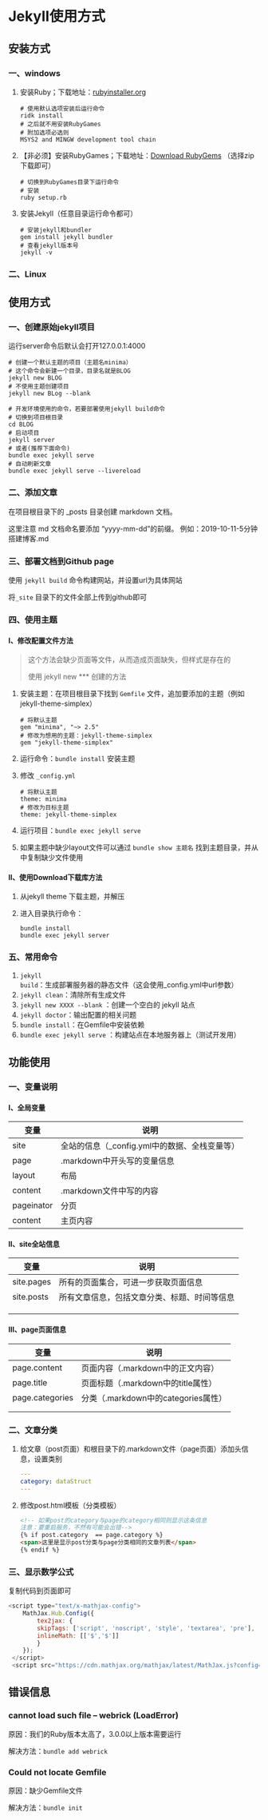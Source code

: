 # JekyII使用方式

## 安装方式

### 一、windows

1. 安装Ruby；下载地址：[rubyinstaller.org](https://rubyinstaller.org/downloads/) 

    ``` shell
    # 使用默认选项安装后运行命令
    ridk install
    # 之后就不用安装RubyGames
    # 附加选项必选则
    MSYS2 and MINGW development tool chain
    ```

2. 【非必须】安装RubyGames；下载地址：[Download RubyGems](https://rubygems.org/pages/download) （选择zip下载即可）

    ``` shell
    # 切换到RubyGames目录下运行命令
    # 安装
    ruby setup.rb        
    ```

3. 安装Jekyll（任意目录运行命令都可）

    ``` shell
    # 安装jekyll和bundler
    gem install jekyll bundler
    # 查看jekyll版本号
    jekyll -v    
    ```

### 二、Linux



## 使用方式

### 一、创建原始jekyll项目

运行server命令后默认会打开127.0.0.1:4000

``` shell
# 创建一个默认主题的项目（主题名minima） 
# 这个命令会新建一个目录，目录名就是BLOG
jekyll new BLOG 
# 不使用主题创建项目
jekyll new BLog --blank

# 开发环境使用的命令，若要部署使用jekyll build命令
# 切换到项目根目录
cd BLOG 
# 启动项目
jekyll server 
# 或者(推荐下面命令)
bundle exec jekyll serve
# 自动刷新文章
bundle exec jekyll serve --livereload
```

### 二、添加文章

在项目根目录下的 _posts 目录创建 markdown 文档。

这里注意 md 文档命名要添加 “yyyy-mm-dd”的前缀。
例如：2019-10-11-5分钟搭建博客.md

### 三、部署文档到Github page

使用 `jekyll build` 命令构建网站，并设置url为具体网站

将`_site` 目录下的文件全部上传到github即可

### 四、使用主题

#### Ⅰ、修改配置文件方法

> 这个方法会缺少页面等文件，从而造成页面缺失，但样式是存在的
>
> 使用 jekyll new *** 创建的方法

1. 安装主题：在项目根目录下找到 `Gemfile` 文件，追加要添加的主题（例如jekyll-theme-simplex）

    ``` shell
    # 将默认主题
    gem "minima", "~> 2.5"
    # 修改为想用的主题：jekyll-theme-simplex
    gem "jekyll-theme-simplex"
    ```

2. 运行命令：`bundle install` 安装主题

3. 修改 `_config.yml` 

    ``` shell
    # 将默认主题
    theme: minima
    # 修改为目标主题
    theme: jekyll-theme-simplex
    ```

4. 运行项目：`bundle exec jekyll serve` 

5. 如果主题中缺少layout文件可以通过 `bundle show 主题名` 找到主题目录，并从中复制缺少文件使用

#### Ⅱ、使用Download下载库方法

1. 从jekyll theme 下载主题，并解压

2. 进入目录执行命令：

    ``` shell
    bundle install
    bundle exec jekyll server
    ```

### 五、常用命令

1. `jekyll build`：生成部署服务器的静态文件（这会使用_config.yml中url参数）
2. `jekyll clean`：清除所有生成文件
3. `jekyll new XXXX --blank` ：创建一个空白的 jekyll 站点
4. `jekyll doctor`：输出配置的相关问题
5. `bundle install`：在Gemfile中安装依赖
6. `bundle exec jekyll serve` ：构建站点在本地服务器上（测试开发用）

## 功能使用

### 一、变量说明

#### Ⅰ、全局变量

| 变量       | 说明                                          |
| ---------- | --------------------------------------------- |
| site       | 全站的信息（_config.yml中的数据、全栈变量等） |
| page       | .markdown中开头写的变量信息                   |
| layout     | 布局                                          |
| content    | .markdown文件中写的内容                       |
| pageinator | 分页                                          |
| content    | 主页内容                                      |

#### Ⅱ、site全站信息

| 变量       | 说明                                         |
| ---------- | -------------------------------------------- |
| site.pages | 所有的页面集合，可进一步获取页面信息         |
| site.posts | 所有文章信息，包括文章分类、标题、时间等信息 |
|            |                                              |
|            |                                              |
|            |                                              |

#### Ⅲ、page页面信息

| 变量            | 说明                                |
| --------------- | ----------------------------------- |
| page.content    | 页面内容（.markdown中的正文内容）   |
| page.title      | 页面标题（.markdown中的title属性）  |
| page.categories | 分类（.markdown中的categories属性） |
|                 |                                     |
|                 |                                     |

### 二、文章分类

1. 给文章（post页面）和根目录下的.markdown文件（page页面）添加头信息，设置类别 

    ``` yaml
    ---
    category: dataStruct 
    ---
    ```

3. 修改post.html模板（分类模板）

    ``` html
    <!-- 如果post的category与page的category相同则显示这条信息
    注意：要重启服务，不然有可能会出错-->
    {% if post.category  == page.category %}
    <span>这里是显示post分类与page分类相同的文章列表</span>
    {% endif %}
    ```
    

### 三、显示数学公式

复制代码到页面即可

``` javascript
<script type="text/x-mathjax-config">
    MathJax.Hub.Config({
        tex2jax: {
        skipTags: ['script', 'noscript', 'style', 'textarea', 'pre'],
        inlineMath: [['$','$']]
        }
    });
 </script>
 <script src="https://cdn.mathjax.org/mathjax/latest/MathJax.js?config=TeX-AMS-MML_HTMLorMML" type="text/javascript"></script>
```



## 错误信息

### cannot load such file – webrick (LoadError)

原因：我们的Ruby版本太高了，3.0.0以上版本需要运行

解决方法：`bundle add webrick` 

### Could not locate Gemfile

原因：缺少Gemfile文件

解决方法：`bundle init`
